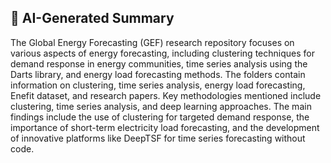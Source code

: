 ## 🤖 AI-Generated Summary

The Global Energy Forecasting (GEF) research repository focuses on various aspects of energy forecasting, including clustering techniques for demand response in energy communities, time series analysis using the Darts library, and energy load forecasting methods. The folders contain information on clustering, time series analysis, energy load forecasting, Enefit dataset, and research papers. Key methodologies mentioned include clustering, time series analysis, and deep learning approaches. The main findings include the use of clustering for targeted demand response, the importance of short-term electricity load forecasting, and the development of innovative platforms like DeepTSF for time series forecasting without code.